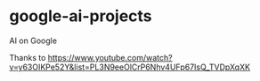 # google-ai-projects
AI on Google

Thanks to https://www.youtube.com/watch?v=y63OIKPe52Y&list=PL3N9eeOlCrP6Nhv4UFp67IsQ_TVDpXqXK
